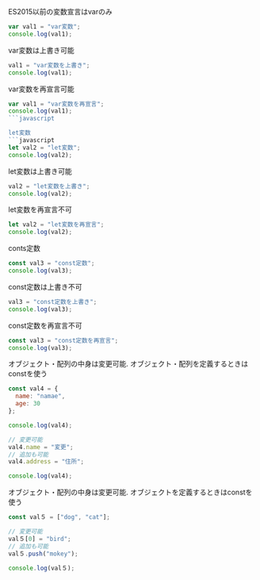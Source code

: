 ES2015以前の変数宣言はvarのみ

```javascript
var val1 = "var変数";
console.log(val1);
```

var変数は上書き可能
```javascript
val1 = "var変数を上書き";
console.log(val1);
```

var変数を再宣言可能
```javascript
var val1 = "var変数を再宣言";
console.log(val1);
```javascript

let変数
```javascript
let val2 = "let変数";
console.log(val2);
```

let変数は上書き可能
```javascript
val2 = "let変数を上書き";
console.log(val2);
```

let変数を再宣言不可
```javascript
let val2 = "let変数を再宣言";
console.log(val2);
```

conts定数
```javascript
const val3 = "const定数";
console.log(val3);
```

const定数は上書き不可
```javascript
val3 = "const定数を上書き";
console.log(val3);
```

const定数を再宣言不可
```javascript
const val3 = "const定数を再宣言";
console.log(val3);
```

オブジェクト・配列の中身は変更可能. 
オブジェクト・配列を定義するときはconstを使う
```javascript
const val4 = {
  name: "namae",
  age: 30
};

console.log(val4);

// 変更可能
val4.name = "変更";
// 追加も可能
val4.address = "住所";

console.log(val4);
```

オブジェクト・配列の中身は変更可能. 
オブジェクトを定義するときはconstを使う

```javascript
const val５ = ["dog", "cat"];

// 変更可能
val５[0] = "bird";
// 追加も可能
val５.push("mokey");

console.log(val５);
```
